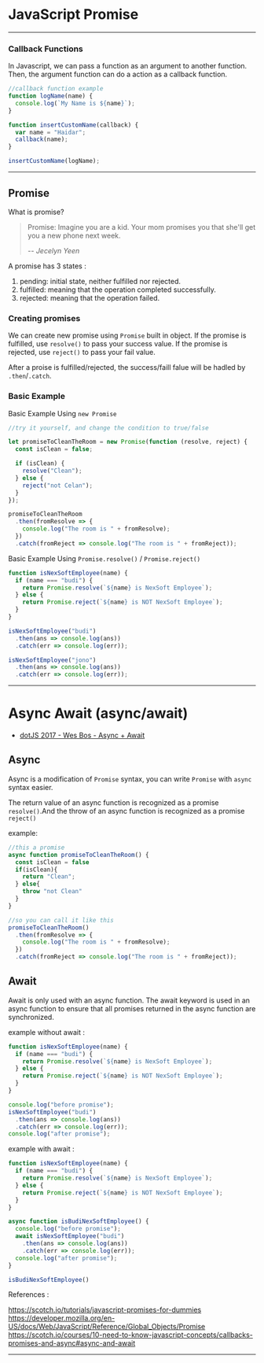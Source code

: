 # JavaScript Promise

---

### Callback Functions

In Javascript, we can pass a function as an argument to another function. Then, the argument function can do a action as a callback function.

```javascript
//callback function example
function logName(name) {
  console.log(`My Name is ${name}`);
}

function insertCustomName(callback) {
  var name = "Haidar";
  callback(name);
}

insertCustomName(logName);
```

---

## Promise

What is promise?

> Promise: Imagine you are a kid. Your mom promises you that she'll get you a new phone next week.
>
> -- <cite>Jecelyn Yeen</cite>

A promise has 3 states :

1.  pending: initial state, neither fulfilled nor rejected.
1.  fulfilled: meaning that the operation completed successfully.
1.  rejected: meaning that the operation failed.

### Creating promises

We can create new promise using `Promise` built in object.
If the promise is fulfilled, use `resolve()` to pass your success value. If the promise is rejected, use `reject()` to pass your fail value.

After a proise is fulfilled/rejected, the success/faill falue will be hadled by `.then`/`.catch`.

### Basic Example

Basic Example Using `new Promise`

```js
//try it yourself, and change the condition to true/false

let promiseToCleanTheRoom = new Promise(function (resolve, reject) {
  const isClean = false;

  if (isClean) {
    resolve("Clean");
  } else {
    reject("not Celan");
  }
});

promiseToCleanTheRoom
  .then(fromResolve => {
    console.log("The room is " + fromResolve);
  })
  .catch(fromReject => console.log("The room is " + fromReject));
```

Basic Example Using `Promise.resolve()` / `Promise.reject()`

```js
function isNexSoftEmployee(name) {
  if (name === "budi") {
    return Promise.resolve(`${name} is NexSoft Employee`);
  } else {
    return Promise.reject(`${name} is NOT NexSoft Employee`);
  }
}

isNexSoftEmployee("budi")
  .then(ans => console.log(ans))
  .catch(err => console.log(err));

isNexSoftEmployee("jono")
  .then(ans => console.log(ans))
  .catch(err => console.log(err));
```

---

# Async Await (async/await)

* [dotJS 2017 - Wes Bos - Async + Await](https://www.youtube.com/watch?v=9YkUCxvaLEk)

## Async

Async is a modification of `Promise` syntax, you can write `Promise` with `async` syntax easier.

The return value of an async function is recognized as a promise `resolve()`.And the throw of an async function is recognized as a promise `reject()`

example:

```js
//this a promise
async function promiseToCleanTheRoom() {
  const isClean = false
  if(isClean){
    return "Clean";
  } else{
    throw "not Clean"
  } 
}

//so you can call it like this
promiseToCleanTheRoom()
  .then(fromResolve => {
    console.log("The room is " + fromResolve);
  })
  .catch(fromReject => console.log("The room is " + fromReject));
```


## Await

Await is only used with an async function. The await keyword is used in an async function to ensure that all promises returned in the async function are synchronized.

example without await :

```js
function isNexSoftEmployee(name) {
  if (name === "budi") {
    return Promise.resolve(`${name} is NexSoft Employee`);
  } else {
    return Promise.reject(`${name} is NOT NexSoft Employee`);
  }
}

console.log("before promise");
isNexSoftEmployee("budi")
  .then(ans => console.log(ans))
  .catch(err => console.log(err));
console.log("after promise");
```

example with await :

```js
function isNexSoftEmployee(name) {
  if (name === "budi") {
    return Promise.resolve(`${name} is NexSoft Employee`);
  } else {
    return Promise.reject(`${name} is NOT NexSoft Employee`);
  }
}

async function isBudiNexSoftEmployee() {
  console.log("before promise");
  await isNexSoftEmployee("budi")
    .then(ans => console.log(ans))
    .catch(err => console.log(err));
  console.log("after promise");
}

isBudiNexSoftEmployee()
```

References :

https://scotch.io/tutorials/javascript-promises-for-dummies
https://developer.mozilla.org/en-US/docs/Web/JavaScript/Reference/Global_Objects/Promise
https://scotch.io/courses/10-need-to-know-javascript-concepts/callbacks-promises-and-async#async-and-await

---



<!--
* Prevent regression
* Abstraction
* Decomposition
* Method chaining
* Data parsing and serialization
* Hoisting, Closures, Prototypes
* Function inside function, return object with function
## `apply`, `call`, `bind`
-->
